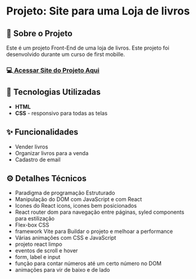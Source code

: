 <h1>Projeto: Site para uma Loja de livros </h1>

<h2>📌 Sobre o Projeto</h2>
<p>Este é um projeto Front-End de uma loja de livros. Este projeto foi desenvolvido durante um curso de first mobille.</p>

<h3>💻<a href="https://deangelleses.github.io/loja_de_livros_ficticio-HTML-CSS-JavaScript/" target="_blank"> Acessar Site do Projeto Aqui</a></h3>

<h2>🚀 Tecnologias Utilizadas</h2>
<ul>
  <li><b>HTML</b></li>
  <li><b>CSS</b> - responsivo para todas as telas</li>
</ul>

<h2>✨ Funcionalidades</h2>
<ul>
  <li>Vender livros</li>
  <li>Organizar livros para a venda</li>
  <li>Cadastro de email</li>
</ul>

<h2>⚙️ Detalhes Técnicos</h2>
<ul>
  <li>Paradigma de programação Estruturado</li>
  <li>Manipulação do DOM com JavaScript e com React</li>
  <li>Icones do React icons, icones bem posicionados</li>
  <li>React router dom para navegação entre páginas, syled components para estilização</li>
  <li>Flex-box CSS</li>
  <li>framework Vite para Buildar o projeto e melhoar a performance</li>
  <li>Várias animações com CSS e JavaScript</li>
  <li>projeto react limpo</li>
  <li>eventos de scroll e hover</li>
  <li>form, label e input</li>
  <li>função para contar números até um certo número no DOM</li>
  <li>animações para vir de baixo e de lado</li>
</ul>

